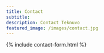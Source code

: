```yaml
---
title: Contact
subtitle:
description: Contact Teknuvo
featured_image: /images/contact.jpg
---
```


{% include contact-form.html %}